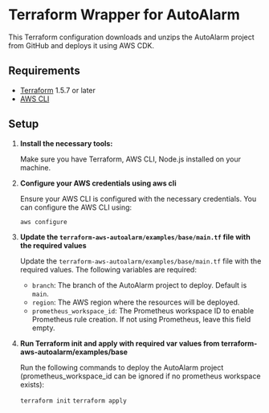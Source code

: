 # Terraform Wrapper for AutoAlarm

This Terraform configuration downloads and unzips the AutoAlarm project from GitHub and deploys it using AWS CDK.

## Requirements

- [Terraform](https://www.terraform.io/downloads.html) 1.5.7 or later
- [AWS CLI](https://aws.amazon.com/cli/)


## Setup

1. **Install the necessary tools:**

   Make sure you have Terraform, AWS CLI, Node.js installed on your machine.

2. **Configure your AWS credentials using aws cli**

   Ensure your AWS CLI is configured with the necessary credentials. You can configure the AWS CLI using:

   ```aws configure```

3.  **Update the `terraform-aws-autoalarm/examples/base/main.tf` file with the required values**

    Update the `terraform-aws-autoalarm/examples/base/main.tf` file with the required values. The following variables are required:
    - `branch`: The branch of the AutoAlarm project to deploy. Default is `main`.
    - `region`: The AWS region where the resources will be deployed.
    - `prometheus_workspace_id`: The Prometheus workspace ID to enable Prometheus rule creation. If not using Prometheus, leave this field empty.

4. **Run Terraform init and apply with required var values from terraform-aws-autoalarm/examples/base**

    Run the following commands to deploy the AutoAlarm project (prometheus_workspace_id can be ignored if no prometheus workspace exists):

   ```terraform init```
   ```terraform apply```

